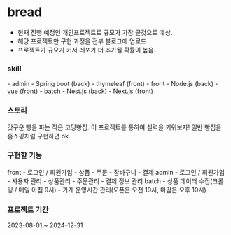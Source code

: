# bread
- 현재 진행 예정인 개인프로젝트로 규모가 가장 클것으로 예상.
- 해당 프로젝트만 구현 과정을 전부 블로그에 업로드
- 프로젝트가 규모가 커서 레포가 더 추가될 확률이 높음.

<h3> skill </h3>
- admin
  - Spring boot (back)
  - thymeleaf (front)
- front
  - Node.js (back)
  - vue (front)
- batch
  - Nest.js (back)
  - Next.js (front)

<h3> 스토리 </h3>
갓구운 빵을 파는 작은 코딩빵집.
이 프로젝트를 통하여 실력을 키워보자!
일반 빵집을 홈쇼핑처럼 구현하면 ok.
  
<h3> 구현할 기능 </h3>
front
  - 로그인 / 회원가입
  - 상품
  - 주문
  - 장바구니
  - 결제
admin
  - 로그인 / 회원가입
  - 사용자 관리
  - 상품관리
  - 주문관리
  - 결제 정보 관리
batch
  - 상품 데이터 수집(크롤링 / 매일 아침 9시)
  - 가게 운영시간 관리(오픈은 오전 10시, 마감은 오후 10시)


<h3>프로젝트 기간</h3>
2023-08-01 ~ 2024-12-31
